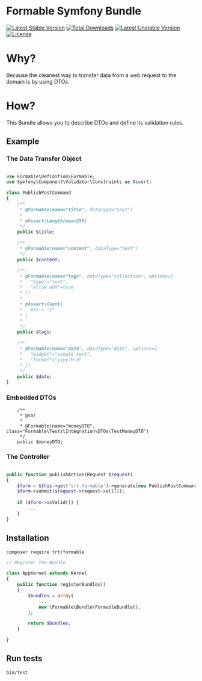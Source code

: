 # Formable Symfony Bundle

[![Latest Stable Version](https://poser.pugx.org/trt/formable/v/stable)](https://packagist.org/packages/trt/formable) [![Total Downloads](https://poser.pugx.org/trt/formable/downloads)](https://packagist.org/packages/trt/formable) [![Latest Unstable Version](https://poser.pugx.org/trt/formable/v/unstable)](https://packagist.org/packages/trt/formable) [![License](https://poser.pugx.org/trt/formable/license)](https://packagist.org/packages/trt/formable)

# Why?

Because the cleanest way to transfer data from a web request to the domain is by using DTOs.
 
# How?

This Bundle allows you to describe DTOs and define its validation rules. 

## Example

### The Data Transfer Object

```php

use Formable\Definition\Formable;
use Symfony\Component\Validator\Constraints as Assert;

class PublishPostCommand
{
    /**
     * @Formable(name="title", dataType="text")
     *
     * @Assert\Length(max=250)
     */
    public $title;

    /**
     * @Formable(name="content", dataType="text")
     */
    public $content;

    /**
     * @Formable(name="tags", dataType="collection", options={
     *   "type"="text",
     *   "allow_add"=true
     * })
     *
     * @Assert\Count(
     *   min = "2"
     * )
     *
     */
    public $tags;

    /**
     * @Formable(name="date", dataType="date", options={
     *   "widget"="single_text",
     *   "format"="yyyy-M-d"
     * })
     */
    public $date;
}

```

### Embedded DTOs

```
    /**
     * @var
     *
     * @Formable(name="moneyDTO", class="Formable\Tests\Integration\DTOs\TestMoneyDTO")
     */
    public $moneyDTO;
```


### The Controller

```php

public function publishAction(Request $request)
{
    $form = $this->get('trt.formable')->generate(new PublishPostCommand);
    $form->submit($request->request->all());
    
    if ($form->isValid()) {
        ...
    }
}
```

## Installation
 
`composer require trt/formable`

```php
// Register the Bundle

class AppKernel extends Kernel
{
    public function registerBundles()
    {
        $bundles = array(
            ...
            new \Formable\Bundle\FormableBundle(),
        );

        return $bundles;
    }

}
```

## Run tests

`bin/test`